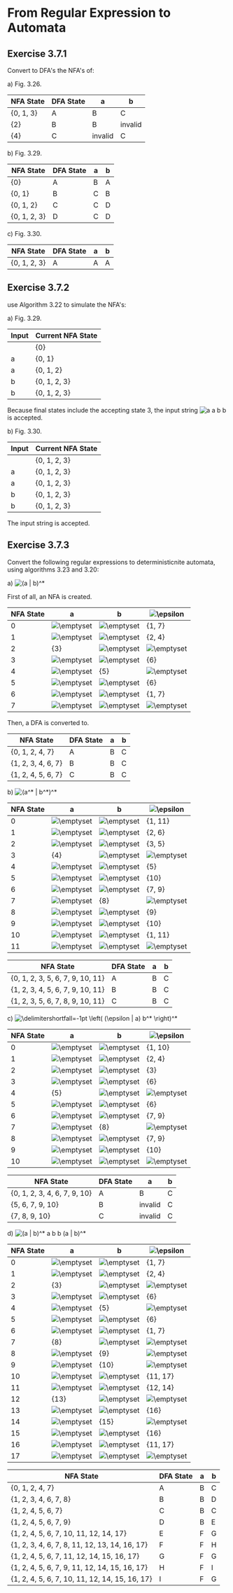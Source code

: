 # From Regular Expression to Automata

## Exercise 3.7.1

Convert to DFA's the NFA's of:

a) Fig. 3.26.

| NFA State | DFA State |    a    |    b    |
| --------- | --------- | ------- | ------- |
| {0, 1, 3} |     A     |    B    |    C    |
|    {2}    |     B     |    B    | invalid |
|    {4}    |     C     | invalid |    C    |

b) Fig. 3.29.

|   NFA State  | DFA State |    a    |    b    |
| ------------ | --------- | ------- | ------- |
|     {0}      |     A     |    B    |    A    |
|   {0, 1}     |     B     |    C    |    B    |
|  {0, 1, 2}   |     C     |    C    |    D    |
| {0, 1, 2, 3} |     D     |    C    |    D    |

c) Fig. 3.30.

|   NFA State  | DFA State |    a    |    b    |
| ------------ | --------- | ------- | ------- |
| {0, 1, 2, 3} |     A     |    A    |    A    |

## Exercise 3.7.2

use Algorithm 3.22 to simulate the NFA's:

a) Fig. 3.29.

| Input | Current NFA State |
| ----- | ----------------- |
|       |        {0}        |
|   a   |      {0, 1}       |
|   a   |     {0, 1, 2}     |
|   b   |   {0, 1, 2, 3}    |
|   b   |   {0, 1, 2, 3}    |

Because final states include the accepting state 3, the input
string <img src="https://i.upmath.me/svg/a%20a%20b%20b" alt="a a b b" /> is accepted.

b) Fig. 3.30.

| Input | Current NFA State |
| ----- | ----------------- |
|       |   {0, 1, 2, 3}    |
|   a   |   {0, 1, 2, 3}    |
|   a   |   {0, 1, 2, 3}    |
|   b   |   {0, 1, 2, 3}    |
|   b   |   {0, 1, 2, 3}    |

The input string is accepted.

## Exercise 3.7.3

Convert the following regular expressions to deterministicnite automata,
using algorithms 3.23 and 3.20:

a) <img src="https://i.upmath.me/svg/(a%20%7C%20b)%5E*" alt="(a | b)^*" />

First of all, an NFA is created.

| NFA State |       a       |       b       | <img src="https://i.upmath.me/svg/%5Cepsilon" alt="\epsilon" />  |
| --------- | ------------- | ------------- | ------------- |
|     0     | <img src="https://i.upmath.me/svg/%5Cemptyset" alt="\emptyset" /> | <img src="https://i.upmath.me/svg/%5Cemptyset" alt="\emptyset" /> |     {1, 7}    |
|     1     | <img src="https://i.upmath.me/svg/%5Cemptyset" alt="\emptyset" /> | <img src="https://i.upmath.me/svg/%5Cemptyset" alt="\emptyset" /> |     {2, 4}    |
|     2     |       {3}     | <img src="https://i.upmath.me/svg/%5Cemptyset" alt="\emptyset" /> | <img src="https://i.upmath.me/svg/%5Cemptyset" alt="\emptyset" /> |
|     3     | <img src="https://i.upmath.me/svg/%5Cemptyset" alt="\emptyset" /> | <img src="https://i.upmath.me/svg/%5Cemptyset" alt="\emptyset" /> |      {6}      |
|     4     | <img src="https://i.upmath.me/svg/%5Cemptyset" alt="\emptyset" /> |      {5}      | <img src="https://i.upmath.me/svg/%5Cemptyset" alt="\emptyset" /> |
|     5     | <img src="https://i.upmath.me/svg/%5Cemptyset" alt="\emptyset" /> | <img src="https://i.upmath.me/svg/%5Cemptyset" alt="\emptyset" /> |      {6}      |
|     6     | <img src="https://i.upmath.me/svg/%5Cemptyset" alt="\emptyset" /> | <img src="https://i.upmath.me/svg/%5Cemptyset" alt="\emptyset" /> |     {1, 7}    |
|     7     | <img src="https://i.upmath.me/svg/%5Cemptyset" alt="\emptyset" /> | <img src="https://i.upmath.me/svg/%5Cemptyset" alt="\emptyset" /> | <img src="https://i.upmath.me/svg/%5Cemptyset" alt="\emptyset" /> |

Then, a DFA is converted to.

| NFA State          | DFA State | a   | b   |
| ------------------ | --------- | --- | --- |
| {0, 1, 2, 4, 7}    | A         | B   | C   |
| {1, 2, 3, 4, 6, 7} | B         | B   | C   |
| {1, 2, 4, 5, 6, 7} | C         | B   | C   |

b) <img src="https://i.upmath.me/svg/(a%5E*%20%7C%20b%5E*)%5E*" alt="(a^* | b^*)^*" />

| NFA State |       a       |       b       | <img src="https://i.upmath.me/svg/%5Cepsilon" alt="\epsilon" />  |
| --------- | ------------- | ------------- | ------------- |
| 0         | <img src="https://i.upmath.me/svg/%5Cemptyset" alt="\emptyset" /> | <img src="https://i.upmath.me/svg/%5Cemptyset" alt="\emptyset" /> | {1, 11}       |
| 1         | <img src="https://i.upmath.me/svg/%5Cemptyset" alt="\emptyset" /> | <img src="https://i.upmath.me/svg/%5Cemptyset" alt="\emptyset" /> | {2, 6}        |
| 2         | <img src="https://i.upmath.me/svg/%5Cemptyset" alt="\emptyset" /> | <img src="https://i.upmath.me/svg/%5Cemptyset" alt="\emptyset" /> | {3, 5}        |
| 3         | {4}           | <img src="https://i.upmath.me/svg/%5Cemptyset" alt="\emptyset" /> | <img src="https://i.upmath.me/svg/%5Cemptyset" alt="\emptyset" /> |
| 4         | <img src="https://i.upmath.me/svg/%5Cemptyset" alt="\emptyset" /> | <img src="https://i.upmath.me/svg/%5Cemptyset" alt="\emptyset" /> | {5}           |
| 5         | <img src="https://i.upmath.me/svg/%5Cemptyset" alt="\emptyset" /> | <img src="https://i.upmath.me/svg/%5Cemptyset" alt="\emptyset" /> | {10}          |
| 6         | <img src="https://i.upmath.me/svg/%5Cemptyset" alt="\emptyset" /> | <img src="https://i.upmath.me/svg/%5Cemptyset" alt="\emptyset" /> | {7, 9}        |
| 7         | <img src="https://i.upmath.me/svg/%5Cemptyset" alt="\emptyset" /> | {8}           | <img src="https://i.upmath.me/svg/%5Cemptyset" alt="\emptyset" /> |
| 8         | <img src="https://i.upmath.me/svg/%5Cemptyset" alt="\emptyset" /> | <img src="https://i.upmath.me/svg/%5Cemptyset" alt="\emptyset" /> | {9}           |
| 9         | <img src="https://i.upmath.me/svg/%5Cemptyset" alt="\emptyset" /> | <img src="https://i.upmath.me/svg/%5Cemptyset" alt="\emptyset" /> | {10}          |
| 10        | <img src="https://i.upmath.me/svg/%5Cemptyset" alt="\emptyset" /> | <img src="https://i.upmath.me/svg/%5Cemptyset" alt="\emptyset" /> | {1, 11}       |
| 11        | <img src="https://i.upmath.me/svg/%5Cemptyset" alt="\emptyset" /> | <img src="https://i.upmath.me/svg/%5Cemptyset" alt="\emptyset" /> | <img src="https://i.upmath.me/svg/%5Cemptyset" alt="\emptyset" /> |

| NFA State                        | DFA State | a   | b   |
| -------------------------------- | --------- | --- | --- |
| {0, 1, 2, 3, 5, 6, 7, 9, 10, 11} | A         | B   | C   |
| {1, 2, 3, 4, 5, 6, 7, 9, 10, 11} | B         | B   | C   |
| {1, 2, 3, 5, 6, 7, 8, 9, 10, 11} | C         | B   | C   |

c) <img src="https://i.upmath.me/svg/%0A%5Cdelimitershortfall%3D-1pt%0A%5Cleft(%20(%5Cepsilon%20%7C%20a)%20b%5E*%20%5Cright)%5E*%0A" alt="
\delimitershortfall=-1pt
\left( (\epsilon | a) b^* \right)^*
" />

| NFA State |       a       |       b       | <img src="https://i.upmath.me/svg/%5Cepsilon" alt="\epsilon" />  |
| --------- | ------------- | ------------- | ------------- |
| 0         | <img src="https://i.upmath.me/svg/%5Cemptyset" alt="\emptyset" /> | <img src="https://i.upmath.me/svg/%5Cemptyset" alt="\emptyset" /> | {1, 10}       |
| 1         | <img src="https://i.upmath.me/svg/%5Cemptyset" alt="\emptyset" /> | <img src="https://i.upmath.me/svg/%5Cemptyset" alt="\emptyset" /> | {2, 4}        |
| 2         | <img src="https://i.upmath.me/svg/%5Cemptyset" alt="\emptyset" /> | <img src="https://i.upmath.me/svg/%5Cemptyset" alt="\emptyset" /> | {3}           |
| 3         | <img src="https://i.upmath.me/svg/%5Cemptyset" alt="\emptyset" /> | <img src="https://i.upmath.me/svg/%5Cemptyset" alt="\emptyset" /> | {6}           |
| 4         | {5}           | <img src="https://i.upmath.me/svg/%5Cemptyset" alt="\emptyset" /> | <img src="https://i.upmath.me/svg/%5Cemptyset" alt="\emptyset" /> |
| 5         | <img src="https://i.upmath.me/svg/%5Cemptyset" alt="\emptyset" /> | <img src="https://i.upmath.me/svg/%5Cemptyset" alt="\emptyset" /> | {6}           |
| 6         | <img src="https://i.upmath.me/svg/%5Cemptyset" alt="\emptyset" /> | <img src="https://i.upmath.me/svg/%5Cemptyset" alt="\emptyset" /> | {7, 9}        |
| 7         | <img src="https://i.upmath.me/svg/%5Cemptyset" alt="\emptyset" /> | {8}           | <img src="https://i.upmath.me/svg/%5Cemptyset" alt="\emptyset" /> |
| 8         | <img src="https://i.upmath.me/svg/%5Cemptyset" alt="\emptyset" /> | <img src="https://i.upmath.me/svg/%5Cemptyset" alt="\emptyset" /> | {7, 9}        |
| 9         | <img src="https://i.upmath.me/svg/%5Cemptyset" alt="\emptyset" /> | <img src="https://i.upmath.me/svg/%5Cemptyset" alt="\emptyset" /> | {10}          |
| 10        | <img src="https://i.upmath.me/svg/%5Cemptyset" alt="\emptyset" /> | <img src="https://i.upmath.me/svg/%5Cemptyset" alt="\emptyset" /> | <img src="https://i.upmath.me/svg/%5Cemptyset" alt="\emptyset" /> |

| NFA State                    | DFA State | a       | b   |
| ---------------------------- | --------- | ------- | --- |
| {0, 1, 2, 3, 4, 6, 7, 9, 10} | A         | B       | C   |
| {5, 6, 7, 9, 10}             | B         | invalid | C   |
| {7, 8, 9, 10}                | C         | invalid | C   |

d) <img src="https://i.upmath.me/svg/(a%20%7C%20b)%5E*%20a%20b%20b%20(a%20%7C%20b)%5E*" alt="(a | b)^* a b b (a | b)^*" />

| NFA State |       a       |       b       | <img src="https://i.upmath.me/svg/%5Cepsilon" alt="\epsilon" />  |
| --------- | ------------- | ------------- | ------------- |
| 0         | <img src="https://i.upmath.me/svg/%5Cemptyset" alt="\emptyset" /> | <img src="https://i.upmath.me/svg/%5Cemptyset" alt="\emptyset" /> | {1, 7}        |
| 1         | <img src="https://i.upmath.me/svg/%5Cemptyset" alt="\emptyset" /> | <img src="https://i.upmath.me/svg/%5Cemptyset" alt="\emptyset" /> | {2, 4}        |
| 2         | {3}           | <img src="https://i.upmath.me/svg/%5Cemptyset" alt="\emptyset" /> | <img src="https://i.upmath.me/svg/%5Cemptyset" alt="\emptyset" /> |
| 3         | <img src="https://i.upmath.me/svg/%5Cemptyset" alt="\emptyset" /> | <img src="https://i.upmath.me/svg/%5Cemptyset" alt="\emptyset" /> | {6}           |
| 4         | <img src="https://i.upmath.me/svg/%5Cemptyset" alt="\emptyset" /> | {5}           | <img src="https://i.upmath.me/svg/%5Cemptyset" alt="\emptyset" /> |
| 5         | <img src="https://i.upmath.me/svg/%5Cemptyset" alt="\emptyset" /> | <img src="https://i.upmath.me/svg/%5Cemptyset" alt="\emptyset" /> | {6}           |
| 6         | <img src="https://i.upmath.me/svg/%5Cemptyset" alt="\emptyset" /> | <img src="https://i.upmath.me/svg/%5Cemptyset" alt="\emptyset" /> | {1, 7}        |
| 7         | {8}           | <img src="https://i.upmath.me/svg/%5Cemptyset" alt="\emptyset" /> | <img src="https://i.upmath.me/svg/%5Cemptyset" alt="\emptyset" /> |
| 8         | <img src="https://i.upmath.me/svg/%5Cemptyset" alt="\emptyset" /> | {9}           | <img src="https://i.upmath.me/svg/%5Cemptyset" alt="\emptyset" /> |
| 9         | <img src="https://i.upmath.me/svg/%5Cemptyset" alt="\emptyset" /> | {10}          | <img src="https://i.upmath.me/svg/%5Cemptyset" alt="\emptyset" /> |
| 10        | <img src="https://i.upmath.me/svg/%5Cemptyset" alt="\emptyset" /> | <img src="https://i.upmath.me/svg/%5Cemptyset" alt="\emptyset" /> | {11, 17}      |
| 11        | <img src="https://i.upmath.me/svg/%5Cemptyset" alt="\emptyset" /> | <img src="https://i.upmath.me/svg/%5Cemptyset" alt="\emptyset" /> | {12, 14}      |
| 12        | {13}          | <img src="https://i.upmath.me/svg/%5Cemptyset" alt="\emptyset" /> | <img src="https://i.upmath.me/svg/%5Cemptyset" alt="\emptyset" /> |
| 13        | <img src="https://i.upmath.me/svg/%5Cemptyset" alt="\emptyset" /> | <img src="https://i.upmath.me/svg/%5Cemptyset" alt="\emptyset" /> | {16}          |
| 14        | <img src="https://i.upmath.me/svg/%5Cemptyset" alt="\emptyset" /> | {15}          | <img src="https://i.upmath.me/svg/%5Cemptyset" alt="\emptyset" /> |
| 15        | <img src="https://i.upmath.me/svg/%5Cemptyset" alt="\emptyset" /> | <img src="https://i.upmath.me/svg/%5Cemptyset" alt="\emptyset" /> | {16}          |
| 16        | <img src="https://i.upmath.me/svg/%5Cemptyset" alt="\emptyset" /> | <img src="https://i.upmath.me/svg/%5Cemptyset" alt="\emptyset" /> | {11, 17}      |
| 17        | <img src="https://i.upmath.me/svg/%5Cemptyset" alt="\emptyset" /> | <img src="https://i.upmath.me/svg/%5Cemptyset" alt="\emptyset" /> | <img src="https://i.upmath.me/svg/%5Cemptyset" alt="\emptyset" /> |

| NFA State                                      | DFA State | a       | b       |
| ---------------------------------------------- | --------- | ------- | ------- |
| {0, 1, 2, 4, 7}                                | A         | B       | C       |
| {1, 2, 3, 4, 6, 7, 8}                          | B         | B       | D       |
| {1, 2, 4, 5, 6, 7}                             | C         | B       | C       |
| {1, 2, 4, 5, 6, 7, 9}                          | D         | B       | E       |
| {1, 2, 4, 5, 6, 7, 10, 11, 12, 14, 17}         | E         | F       | G       |
| {1, 2, 3, 4, 6, 7, 8, 11, 12, 13, 14, 16, 17}  | F         | F       | H       |
| {1, 2, 4, 5, 6, 7, 11, 12, 14, 15, 16, 17}     | G         | F       | G       |
| {1, 2, 4, 5, 6, 7, 9, 11, 12, 14, 15, 16, 17}  | H         | F       | I       |
| {1, 2, 4, 5, 6, 7, 10, 11, 12, 14, 15, 16, 17} | I         | F       | G       |

